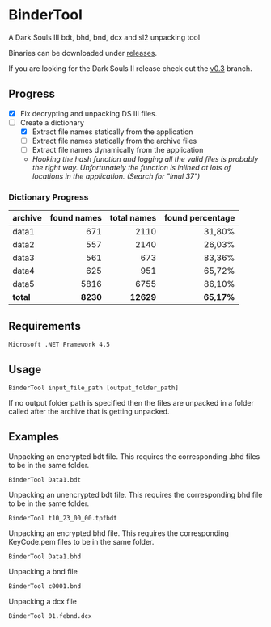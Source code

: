 # BinderTool
A Dark Souls III bdt, bhd, bnd, dcx and sl2 unpacking tool

Binaries can be downloaded under [releases](https://github.com/Atvaark/BinderTool/releases).

If you are looking for the Dark Souls II release check out the [v0.3](https://github.com/Atvaark/BinderTool/tree/v0.3) branch.

## Progress
- [X] Fix decrypting and unpacking DS III files.
- [ ] Create a dictionary
  - [x] Extract file names statically from the application
  - [ ] Extract file names statically from the archive files
  - [ ] Extract file names dynamically from the application
  - *Hooking the hash function and logging all the valid files is probably the right way. Unfortunately the function is inlined at lots of locations in the application. (Search for "imul 37")* 

### Dictionary Progress

| archive   | found names | total names | found percentage |
| :---      | ---:        | ---:        | ---:             |
| data1     |         671 |        2110 |           31,80% |
| data2     |         557 |        2140 |           26,03% |
| data3     |         561 |         673 |           83,36% |
| data4     |         625 |         951 |           65,72% |
| data5     |        5816 |        6755 |           86,10% |
| **total** |    **8230** |   **12629** |       **65,17%** |

## Requirements
```
Microsoft .NET Framework 4.5
```

## Usage
```
BinderTool input_file_path [output_folder_path]
```
If no output folder path is specified then the files are unpacked in a folder called after the archive that is getting unpacked.

## Examples

Unpacking an encrypted bdt file. This requires the corresponding .bhd files to be in the same folder.
```
BinderTool Data1.bdt
```

Unpacking an unencrypted bdt file. This requires the corresponding bhd file to be in the same folder.
```
BinderTool t10_23_00_00.tpfbdt
```

Unpacking an encrypted bhd file. This requires the corresponding KeyCode.pem files to be in the same folder.
```
BinderTool Data1.bhd
```

Unpacking a bnd file
```
BinderTool c0001.bnd
```

Unpacking a dcx file
```
BinderTool 01.febnd.dcx
```
